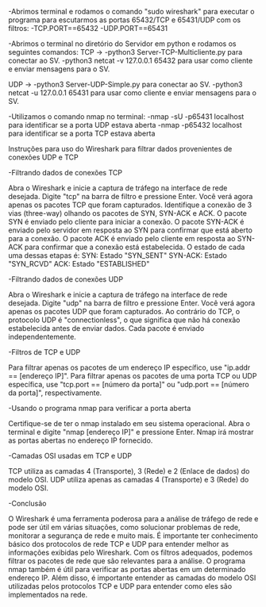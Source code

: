 -Abrimos terminal e rodamos o comando "sudo wireshark" para executar o programa para escutarmos as portas 65432/TCP e 65431/UDP com os filtros:
	-TCP.PORT==65432
	-UDP.PORT==65431
	
-Abrimos o terminal no diretório do Servidor em python e rodamos os seguintes comandos:
TCP ->
	-python3 Server-TCP-Multicliente.py para conectar ao SV.
	-python3 netcat -v 127.0.0.1 65432 para usar como cliente e enviar mensagens para o SV.

UDP ->
	-python3 Server-UDP-Simple.py para conectar ao SV.
	-python3 netcat -u 127.0.0.1 65431 para usar como cliente e enviar mensagens para o SV.
	
-Utilizamos o comando nmap no terminal:
	-nmap -sU -p65431 localhost para identificar se a porta UDP estava aberta
 	-nmap -p65432 localhost para identificar se a porta TCP estava aberta

Instruções para uso do Wireshark para filtrar dados provenientes de conexões UDP e TCP

-Filtrando dados de conexões TCP

Abra o Wireshark e inicie a captura de tráfego na interface de rede desejada.
Digite "tcp" na barra de filtro e pressione Enter.
Você verá agora apenas os pacotes TCP que foram capturados.
Identifique a conexão de 3 vias (three-way) olhando os pacotes de SYN, SYN-ACK e ACK.
O pacote SYN é enviado pelo cliente para iniciar a conexão.
O pacote SYN-ACK é enviado pelo servidor em resposta ao SYN para confirmar que está aberto para a conexão.
O pacote ACK é enviado pelo cliente em resposta ao SYN-ACK para confirmar que a conexão está estabelecida.
O estado de cada uma dessas etapas é:
SYN: Estado "SYN_SENT"
SYN-ACK: Estado "SYN_RCVD"
ACK: Estado "ESTABLISHED"

-Filtrando dados de conexões UDP

Abra o Wireshark e inicie a captura de tráfego na interface de rede desejada.
Digite "udp" na barra de filtro e pressione Enter.
Você verá agora apenas os pacotes UDP que foram capturados.
Ao contrário do TCP, o protocolo UDP é "connectionless", o que significa que não há conexão estabelecida antes de enviar dados. Cada pacote é enviado independentemente.

-Filtros de TCP e UDP

Para filtrar apenas os pacotes de um endereço IP específico, use "ip.addr == [endereço IP]".
Para filtrar apenas os pacotes de uma porta TCP ou UDP específica, use "tcp.port == [número da porta]" ou "udp.port == [número da porta]", respectivamente.

-Usando o programa nmap para verificar a porta aberta

Certifique-se de ter o nmap instalado em seu sistema operacional.
Abra o terminal e digite "nmap [endereço IP]" e pressione Enter.
Nmap irá mostrar as portas abertas no endereço IP fornecido.

-Camadas OSI usadas em TCP e UDP

TCP utiliza as camadas 4 (Transporte), 3 (Rede) e 2 (Enlace de dados) do modelo OSI.
UDP utiliza apenas as camadas 4 (Transporte) e 3 (Rede) do modelo OSI.

-Conclusão

O Wireshark é uma ferramenta poderosa para a análise de tráfego de rede e pode ser útil em várias situações, como solucionar problemas de rede, monitorar a segurança de rede e muito mais. É importante ter conhecimento básico dos protocolos de rede TCP e UDP para entender melhor as informações exibidas pelo Wireshark. Com os filtros adequados, podemos filtrar os pacotes de rede que são relevantes para a análise. O programa nmap também é útil para verificar as portas abertas em um determinado endereço IP. Além disso, é importante entender as camadas do modelo OSI utilizadas pelos protocolos TCP e UDP para entender como eles são implementados na rede.